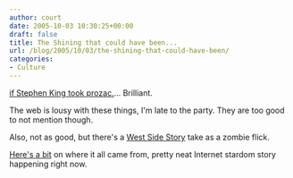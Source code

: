 ```yaml
---
author: court
date: 2005-10-03 10:30:25+00:00
draft: false
title: The Shining that could have been...
url: /blog/2005/10/03/the-shining-that-could-have-been/
categories:
- Culture
---
```


[if Stephen King took prozac.](http://www.ps260.com/molly/SHINING%20FINAL.mov)...  Brilliant.

The web is lousy with these things, I'm late to the party.  They are too good to not mention though.

Also, not as good, but there's a [West Side Story](http://www.ps260.com/Trailer/westsidestorytrailer_small.mov) take as a zombie flick.

[Here's a bit](http://www.nytimes.com/2005/09/30/movies/30shin.html?ex=1128744000&en=fd2592b413260d3d&ei=5070&emc=eta1) on where it all came from, pretty neat Internet stardom story happening right now.
